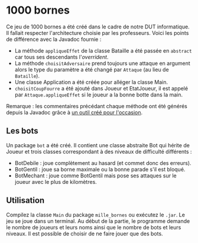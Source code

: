 # 1000 bornes

Ce jeu de 1000 bornes a été créé dans le cadre de notre DUT informatique. Il fallait respecter l'architecture choisie par les professeurs. Voici les points de différence avec la Javadoc fournie :

- La méthode `appliqueEffet` de la classe Bataille a été passée en `abstract` car tous ses descendants l'*overrident*.
- La méthode `choisitAdversaire` prend toujours une attaque en argument alors le type du paramètre a été changé par `Attaque` (au lieu de `Bataille`). 
- Une classe Application a été créée pour alléger la classe Main.
- `choisitCoupFourre` a été ajouté dans Joueur et EtatJoueur, il est appelé par `Attaque.appliqueEffet` si le joueur a la bonne botte dans la main.

Remarque : les commentaires précédant chaque méthode ont été générés depuis la Javadoc grâce à [un outil créé pour l'occasion](https://github.com/ribt/javadoc-reverse).

## Les bots

Un package `bot` a été créé. Il contient une classe abstraite Bot qui hérite de Joueur et trois classes correspondant à des niveaux de difficulté différents :

- BotDebile : joue complètement au hasard (et commet donc des erreurs).
- BotGentil : joue sa borne maximale ou la bonne parade s'il est bloqué.
- BotMechant : joue comme BotGentil mais pose ses attaques sur le joueur avec le plus de kilomètres.

## Utilisation

Compilez la classe `Main` du package `mille_bornes` ou exécutez le `.jar`. Le jeu se joue dans un terminal. Au début de la partie, le programme demande le nombre de joueurs et leurs noms ainsi que le nombre de bots et leurs niveaux. Il est possible de choisir de ne faire jouer que des bots.